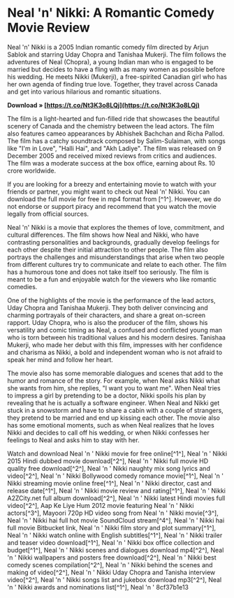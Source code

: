 
 
# Neal 'n' Nikki: A Romantic Comedy Movie Review
 
Neal 'n' Nikki is a 2005 Indian romantic comedy film directed by Arjun Sablok and starring Uday Chopra and Tanishaa Mukerji. The film follows the adventures of Neal (Chopra), a young Indian man who is engaged to be married but decides to have a fling with as many women as possible before his wedding. He meets Nikki (Mukerji), a free-spirited Canadian girl who has her own agenda of finding true love. Together, they travel across Canada and get into various hilarious and romantic situations.
 
**Download » [https://t.co/Nt3K3o8LQj](https://t.co/Nt3K3o8LQj)**


 
The film is a light-hearted and fun-filled ride that showcases the beautiful scenery of Canada and the chemistry between the lead actors. The film also features cameo appearances by Abhishek Bachchan and Richa Pallod. The film has a catchy soundtrack composed by Salim-Sulaiman, with songs like "I'm in Love", "Halli Hai", and "Akh Ladiye". The film was released on 9 December 2005 and received mixed reviews from critics and audiences. The film was a moderate success at the box office, earning about Rs. 10 crore worldwide.
 
If you are looking for a breezy and entertaining movie to watch with your friends or partner, you might want to check out Neal 'n' Nikki. You can download the full movie for free in mp4 format from [^1^]. However, we do not endorse or support piracy and recommend that you watch the movie legally from official sources.

Neal 'n' Nikki is a movie that explores the themes of love, commitment, and cultural differences. The film shows how Neal and Nikki, who have contrasting personalities and backgrounds, gradually develop feelings for each other despite their initial attraction to other people. The film also portrays the challenges and misunderstandings that arise when two people from different cultures try to communicate and relate to each other. The film has a humorous tone and does not take itself too seriously. The film is meant to be a fun and enjoyable watch for the viewers who like romantic comedies.

One of the highlights of the movie is the performance of the lead actors, Uday Chopra and Tanishaa Mukerji. They both deliver convincing and charming portrayals of their characters, and share a great on-screen rapport. Uday Chopra, who is also the producer of the film, shows his versatility and comic timing as Neal, a confused and conflicted young man who is torn between his traditional values and his modern desires. Tanishaa Mukerji, who made her debut with this film, impresses with her confidence and charisma as Nikki, a bold and independent woman who is not afraid to speak her mind and follow her heart.
 
The movie also has some memorable dialogues and scenes that add to the humor and romance of the story. For example, when Neal asks Nikki what she wants from him, she replies, "I want you to want me". When Neal tries to impress a girl by pretending to be a doctor, Nikki spoils his plan by revealing that he is actually a software engineer. When Neal and Nikki get stuck in a snowstorm and have to share a cabin with a couple of strangers, they pretend to be married and end up kissing each other. The movie also has some emotional moments, such as when Neal realizes that he loves Nikki and decides to call off his wedding, or when Nikki confesses her feelings to Neal and asks him to stay with her.
 
Watch and download Neal 'n ' Nikki movie for free online[^1^],  Neal 'n ' Nikki 2015 Hindi dubbed movie download[^2^],  Neal 'n ' Nikki full movie HD quality free download[^2^],  Neal 'n ' Nikki naughty mix song lyrics and video[^2^],  Neal 'n ' Nikki Bollywood comedy romance movie[^1^],  Neal 'n ' Nikki streaming movie online free[^1^],  Neal 'n ' Nikki director, cast and release date[^1^],  Neal 'n ' Nikki movie review and rating[^1^],  Neal 'n ' Nikki A2ZCity.net full album download[^2^],  Neal 'n ' Nikki latest Hindi movies full video[^2^],  Aap Ke Liye Hum 2012 movie featuring Neal 'n ' Nikki actors[^3^],  Mayoori 720p HD video song from Neal 'n ' Nikki movie[^3^],  Neal 'n ' Nikki hai full hot movie SoundCloud stream[^4^],  Neal 'n ' Nikki hai full movie Bitbucket link,  Neal 'n ' Nikki film story and plot summary[^1^],  Neal 'n ' Nikki watch online with English subtitles[^1^],  Neal 'n ' Nikki trailer and teaser video download[^1^],  Neal 'n ' Nikki box office collection and budget[^1^],  Neal 'n ' Nikki scenes and dialogues download mp4[^2^],  Neal 'n ' Nikki wallpapers and posters free download[^2^],  Neal 'n ' Nikki best comedy scenes compilation[^2^],  Neal 'n ' Nikki behind the scenes and making of video[^2^],  Neal 'n ' Nikki Uday Chopra and Tanisha interview video[^2^],  Neal 'n ' Nikki songs list and jukebox download mp3[^2^],  Neal 'n ' Nikki awards and nominations list[^1^],  Neal 'n '
 8cf37b1e13
 
